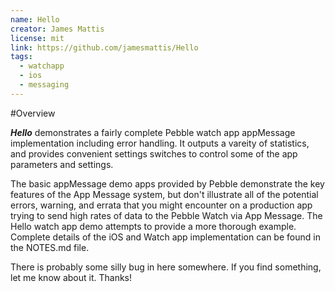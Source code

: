 ```yaml
---
name: Hello
creator: James Mattis
license: mit
link: https://github.com/jamesmattis/Hello
tags:
  - watchapp
  - ios
  - messaging
---
```


#Overview

_**Hello**_ demonstrates a fairly complete Pebble watch app appMessage implementation including error handling. It outputs a vareity of statistics, and provides convenient settings switches to control some of the app parameters and settings.

The basic appMessage demo apps provided by Pebble demonstrate the key features of the App Message system, but don't illustrate all of the potential errors, warning, and errata that you might encounter on a production app trying to send high rates of data to the Pebble Watch via App Message. The Hello watch app demo attempts to provide a more thorough example. Complete details of the iOS and Watch app implementation can be found in the NOTES.md file.

There is probably some silly bug in here somewhere. If you find something, let me know about it. Thanks!